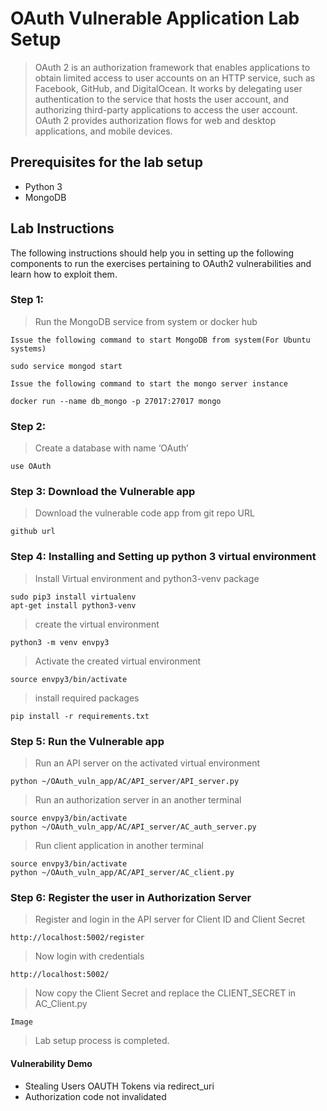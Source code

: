 # OAuth Vulnerable Application Lab Setup

> OAuth 2 is an authorization framework that enables applications to obtain limited access to user accounts on an HTTP service, such as Facebook, GitHub, and DigitalOcean. It works by delegating user authentication to the service that hosts the user account, and authorizing third-party applications to access the user account. OAuth 2 provides authorization flows for web and desktop applications, and mobile devices.

## Prerequisites for the lab setup
* Python 3
* MongoDB

## Lab Instructions
The following instructions should help you in setting up the following components to run the exercises pertaining to OAuth2 vulnerabilities and learn how to exploit them.

### Step 1: 
> Run the MongoDB service from system or docker hub

`Issue the following command to start MongoDB from system(For Ubuntu systems)`


```
sudo service mongod start 
```

`Issue the following command to start the mongo server instance`

```
docker run --name db_mongo -p 27017:27017 mongo
````
### Step 2:
>Create a database with name ‘OAuth’ 

```
use OAuth
```

### Step 3: Download the Vulnerable app 
> Download the vulnerable code app from git repo URL

```
github url
```

### Step 4: Installing and Setting up python 3 virtual environment

>Install Virtual environment and python3-venv package
```
sudo pip3 install virtualenv
apt-get install python3-venv
```
>create the virtual environment

```
python3 -m venv envpy3 
```

>Activate the created virtual environment

```
source envpy3/bin/activate 
```
> install required packages
```
pip install -r requirements.txt
```
### Step 5: Run the Vulnerable app
>Run an API server on the activated virtual environment
```
python ~/OAuth_vuln_app/AC/API_server/API_server.py
```
>Run an authorization server in an another terminal
```
source envpy3/bin/activate
python ~/OAuth_vuln_app/AC/API_server/AC_auth_server.py
```

>Run client application in another terminal
```
source envpy3/bin/activate
python ~/OAuth_vuln_app/AC/API_server/AC_client.py
```
### Step 6: Register the user in Authorization Server 
> Register and login in the API server for Client ID and Client Secret 

```
http://localhost:5002/register
```
>Now login with credentials
```
http://localhost:5002/
```
>Now copy the Client Secret and replace the CLIENT_SECRET in AC_Client.py
```
Image
```
> Lab setup process is completed. 

#### Vulnerability Demo 

* Stealing Users OAUTH Tokens via redirect_uri
* Authorization code not invalidated